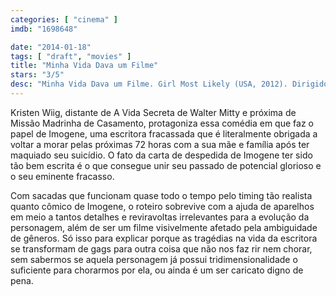 ```yaml
---
categories: [ "cinema" ]
imdb: "1698648"

date: "2014-01-18"
tags: [ "draft", "movies" ]
title: "Minha Vida Dava um Filme"
stars: "3/5"
desc: "Minha Vida Dava um Filme. Girl Most Likely (USA, 2012). Dirigido por Shari Springer Berman, Robert Pulcini. Escrito por Michelle Morgan. Com Kristen Wiig, Annette Bening, Matt Dillon, Darren Criss, Christopher Fitzgerald, June Diane Raphael, Natasha Lyonne, Bob Balaban, Sydney Lucas."
---
```

Kristen Wiig, distante de A Vida Secreta de Walter Mitty e próxima de Missão Madrinha de Casamento, protagoniza essa comédia em que faz o papel de Imogene, uma escritora fracassada que é literalmente obrigada a voltar a morar pelas próximas 72 horas com a sua mãe e família após ter maquiado seu suicídio. O fato da carta de despedida de Imogene ter sido tão bem escrita é o que consegue unir seu passado de potencial glorioso e o seu eminente fracasso.

Com sacadas que funcionam quase todo o tempo pelo timing tão realista quanto cômico de Imogene, o roteiro sobrevive com a ajuda de aparelhos em meio a tantos detalhes e reviravoltas irrelevantes para a evolução da personagem, além de ser um filme visivelmente afetado pela ambiguidade de gêneros. Só isso para explicar porque as tragédias na vida da escritora se transformam de gags para outra coisa que não nos faz rir nem chorar, sem sabermos se aquela personagem já possui tridimensionalidade o suficiente para chorarmos por ela, ou ainda é um ser caricato digno de pena.
